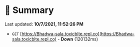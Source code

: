 # 📖 Summary
Last updated: **10/7/2021, 11:52:26 PM**

- `GET` [https://Bhadwa-sala.toxicblte.repl.co](https://Bhadwa-sala.toxicblte.repl.co) - **Down** (120132ms)
